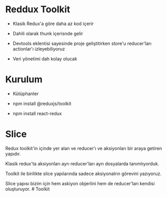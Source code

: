 # Reddux Toolkit

- Klasik Redux'a göre daha az kod içerir

- Dahili olarak thunk içerisnde gelir

- Devtools eklentisi sayesinde proje geliştitirken store'u reducer'ları actionlar'ı izleyebiliyoruz

- Veri yönetimi dah kolay olucak

# Kurulum

- Kütüphanler

- npm install @reduxjs/toolkit

- npm install react-redux

# Slice

Redux toolkit'in içinde yer alan ve reducer'ı ve aksiyonları bir araya getiren yapıdır.

Klasik redux'ta aksiyonları ayrı reducer'ları ayrı dosyalarda tanımlıyorduk.

Toolkit ile birilikte slice yapılarında sadece aksiyonalrın görevini yazıyoruz.

Slice yapısı bizim için hem askiyon objerlini hem de reducer'ları kendisi oluşturuyor.
#   T o o l k i t  
 
